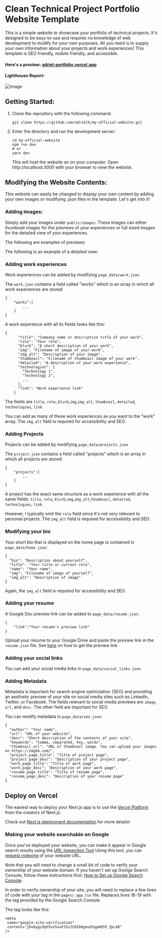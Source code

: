 # Clean Technical Project Portfolio Website Template

This is a simple website to showcase your portfolio of technical projects. It's designed to be easy-to-use and requires no knowledge of web development to modify for your own purposes. All you need is to supply your own information about your projects and work experiences! This template is SEO friendly, mobile friendly, and accessible.

#### Here's a preview: [adriel-portfolio.vercel.app](adriel-portfolio.vercel.app/) 

#### Lighthouse Report:

![image](https://user-images.githubusercontent.com/59209071/155265536-cb319ba7-b326-4270-915e-4446eb3e7462.png)


## Getting Started:

1. Clone the repository with the following command:
   ```
   git clone https://github.com/adrielk/my-official-website.git
   ```
2. Enter the directory and run the development server:
   ```
   cd my-official-website
   npm run dev
   # or
   yarn dev
   ```
   This will host the website on on your computer. Open http://localhost:3000 with your browser to view the website.

## Modifying the Website Contents:

This website can easily be changed to display your own content by adding your own images or modifying .json files in the template. Let's get into it!

### Adding images:

Simply add your images under `public/images`. These images can either thumbnail images for the previews of your experiences or full sized images for the detailed view of your experiences.

The following are examples of previews:

The following is an example of a detailed view:

### Adding work experiences

Work experiences can be added by modifying `page_data/work.json`

The `work.json` contains a field called "works" which is an array in which all work experiences are stored:

```
{
    "works":[
        ...
    ]
}
```

A work experience with all its fields looks like this:

```
{
      "title": "Company name or descriptive title of your work",
      "role": "Your role",
      "blurb": "A short description of your work",
      "img": "Filename of image of your work",
      "img_alt": "Description of your image",
      "thumbnail": "Filename of thumbnail image of your work",
      "detailed": "A description of your work experience",
      "technologies": [
        "Technology 1",
        "Technology 2",
        ...
      ],
      "link": "Work experience link"
    }
```

The fields are `title`, `role`, `blurb`,`img`,`img_alt`, `thumbnail`, `detailed`, `technologies`, `link`.

You can add as many of these work experiences as you want to the "work" array. The `img_alt` field is required for accessibility and SEO.

### Adding Projects

Projects can be added by modifying `page_data/projects.json`

The `project.json` contains a field called "projects" which is an array in which all projects are stored:

```
{
    "projects":[
        ...
    ]
}
```

A project has the exact same structure as a work experience with all the same fields: `title`, `role`, `blurb`,`img`,`img_alt`,`thumbnail`, `detailed`, `technologies`, `link`.

However, I typically omit the `role` field since it's not very relevant to personal projects. The `img_alt` field is required for accessibility and SEO.

### Modifying your bio

Your short bio that is displayed on the home page is contained in `page_data/home.json`:

```
{
  "bio": "Description about yourself",
  "title": "Your title or current role",
  "name": "Your name",
  "img": "Filename of image of yourself",
  "img_alt": "Description of image"
}
```
Again, the `img_alt` field is required for accessibility and SEO.

### Adding your resume

A Google Doc preview link can be added to `page_data/resume.json`:

```
{
    "link":"Your resume's preview link"
}
```

Upload your resume to your Google Drive and paste the preview link in the `resume.json` file. See [here](https://learninginhand.com/blog/google-document-url-tricks) on how to get the preview link

### Adding your social links

You can add your social media links in `page_data/social_links.json`

### Adding Metadata

Metadata is important for search engine optimization (SEO) and providing an aesthetic preview of your site on social media sites such as LinkedIn, Twitter, or Facebook.
The fields relevant to social media previews are `image`, `url`, and `desc`. The other field are important for SEO.

You can modify metadata in `page_data/seo.json`:

```
{
  "author": "Your name",
  "url": "URL of your website",
  "desc": "Short description of the contents of your site",
  "keywords": "Comma, separated, key, words",
  "thumbnail_url": "URL of thumbnail image. You can upload your images on https://imgbb.com/",
  "project_page_title": "Title of project page",
  "project_page_desc": "Description of your project page",
  "work_page_title": "Title of work page",
  "work_page_desc": "Description of your work page",
  "resume_page_title": "Title of resume page",
  "resume_page_desc": "Description of your resume page"
}

```

## Deploy on Vercel

The easiest way to deploy your Next.js app is to use the [Vercel Platform](https://vercel.com/new?utm_medium=default-template&filter=next.js&utm_source=create-next-app&utm_campaign=create-next-app-readme) from the creators of Next.js.

Check out [Next.js deployment documentation](https://nextjs.org/docs/deployment) for more details!


### Making your website searchable on Google

Once you've deployed your website, you can make it appear in Google search results using the [URL Inspection Tool](https://support.google.com/webmasters/answer/9012289?hl=en)
Using this tool, you can [request indexing](https://support.google.com/webmasters/answer/9012289?hl=en#request_indexing) of your website URL. 

Note that you will need to change a small bit of code to verify your ownership of your website domain. If you haven't set up Goolge Search Console, follow these instructions first: [How to Set up Google Search Console](https://seranking.com/blog/how-to-set-up-google-search-console/).

In order to verify ownership of your site, you will need to replace a few lines of code with your <meta> tag in the `pages/_app.tsx` file. Replaces lines 16-19 with the <meta> tag provided by the Google Search Console.

The <meta> tag looks like this:

```
<meta
 name="google-site-verification"
 content="jDuXygcOqh5vnSvuFJSzJC01b6geuUSqpmO59_ZpL48"
/>
```

